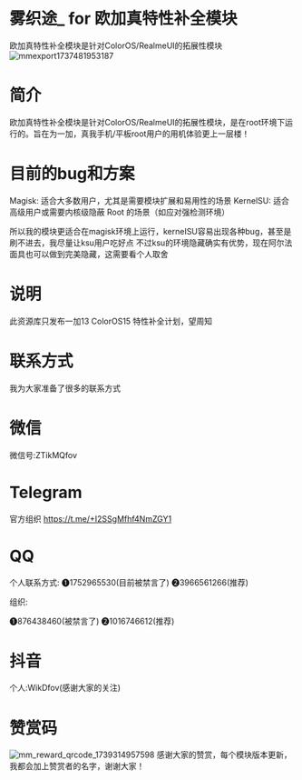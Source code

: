 # 雾织途_ for 欧加真特性补全模块
欧加真特性补全模块是针对ColorOS/RealmeUI的拓展性模块
![mmexport1737481953187](https://github.com/user-attachments/assets/c9ab63f8-e5fd-48ae-8ccb-baeb4fe55b8c)
# 简介
欧加真特性补全模块是针对ColorOS/RealmeUI的拓展性模块，是在root环境下运行的。旨在为一加，真我手机/平板root用户的用机体验更上一层楼！
# 目前的bug和方案
Magisk: 适合大多数用户，尤其是需要模块扩展和易用性的场景
KernelSU: 适合高级用户或需要内核级隐蔽 Root 的场景（如应对强检测环境）

所以我的模块更适合在magisk环境上运行，kerneISU容易出现各种bug，甚至是刷不进去，我尽量让ksu用户吃好点
不过ksu的环境隐藏确实有优势，现在阿尔法面具也可以做到完美隐藏，这需要看个人取舍

# 说明
此资源库只发布一加13 ColorOS15 特性补全计划，望周知
# 联系方式
我为大家准备了很多的联系方式
# 微信
微信号:ZTikMQfov

# Telegram
官方组织
https://t.me/+I2SSgMfhf4NmZGY1

# QQ
个人联系方式:
❶1752965530(目前被禁言了)
❷3966561266(推荐)

组织:

❶876438460(被禁言了)
❷1016746612(推荐)

# 抖音
个人:WikDfov(感谢大家的关注)

# 赞赏码
![mm_reward_qrcode_1739314957598](https://github.com/user-attachments/assets/6d591835-d865-4385-b477-3911b6ec2d77)
感谢大家的赞赏，每个模块版本更新，我都会加上赞赏者的名字，谢谢大家！

